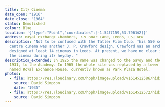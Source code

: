 ```yaml
---
title: City Cinema
date_open: "1916"
date_close: "1964"
status: Demolished
colour: Blue
location: '{"type":"Point","coordinates":[-1.5467159,53.796162]}'
address: Royal Exchange Chambers, 7-9 Boar Lane, Leeds, LS1 6EN
description: "Not to be confused with the Tatler Film Club. This 550 seat city
  centre cinema was another J. P. Crawford design. Crawford was an architect who
  designed at least 14 cinemas in Leeds. At present, we have no clear imagery of
  the cinema during its heyday. "
description_extended: In 1925 the name was changed to the Savoy and then, in
  1931, to the Academy. In 1965 the whole site was replaced by a tower block
  named Royal Exchange House, currently known as Park Plaza Hotel.
photos:
  - file: https://res.cloudinary.com/hpph/image/upload/v1614512586/hidinginplainsight/Tatler_.jpg
    source: David Simpson
    date: "1935"
  - file: https://res.cloudinary.com/hpph/image/upload/v1614512572/hidinginplainsight/tatler_auditorium.jpg
    source: David Simpson
---
```

